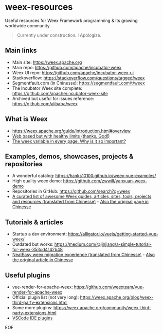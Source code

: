 # weex-resources
Useful resources for Weex Framework programming & its growing worldwide community

> Currently under construction. I Apologize.


## Main links

* Main site: https://weex.apache.org
* Main repo: https://github.com/apache/incubator-weex
* Weex UI repo: https://github.com/apache/incubator-weex-ui
* Stackoverflow: https://stackoverflow.com/questions/tagged/weex
* Segmentfault.com (in Chinesse): https://segmentfault.com/t/weex
* The Incubator Weex site complete: https://github.com/apache/incubator-weex-site
* Archived but useful for issues reference: https://github.com/alibaba/weex

## What is Weex

* https://weex.apache.org/guide/introduction.html#overview
* [Web based but with healthy limits (thanks, God!)](https://weex.apache.org/guide/platform-difference.html#no-dom-in-weex)
* [The weex variable in every page. Why is it so important?](https://weex.apache.org/docs/api/weex-variable.html#properties-and-methods)

## Examples, demos, showcases, projects & repositories

* A wonderful catalog: https://hanks10100.github.io/weex-vue-examples/
* High quality weex demo: https://github.com/zwwill/yanxuan-weex-demo
* Repositories in GitHub: https://github.com/search?q=weex
* [A curated list of awesome Weex guides, articles, sites, tools, projects and resources (translated from Chinesse)](https://translate.googleusercontent.com/translate_c?depth=1&rurl=translate.google.com&sl=zh-CN&sp=nmt4&tl=en&u=https://github.com/joggerplus/awesome-weex&xid=17259,15700022,15700186,15700190,15700256,15700259,15700262,15700265,15700271,15700283&usg=ALkJrhiZ1Ikxe543Ec6fLN0JuRuN43jUoQ) - [Also the original page in Chinesse](https://github.com/joggerplus/awesome-weex)

## Tutorials & articles

* Startup a dev environment: https://alligator.io/vuejs/getting-started-vue-weex/
* Outdated but works: https://medium.com/@jinjiang/a-simple-tutorial-for-weex-353cd4142b48
* [NeatEasy weex migration experience (translated from Chinesse)](https://translate.googleusercontent.com/translate_c?depth=1&rurl=translate.google.com&sl=zh-CN&sp=nmt4&tl=en&u=https://github.com/zwwill/blog/issues/3&xid=17259,15700022,15700186,15700190,15700256,15700259,15700262,15700265,15700271,15700283&usg=ALkJrhgOIm6P6M0V5WyzCk76OrzkyV-KEA) - [Also the original article in Chinesse](https://github.com/zwwill/blog/issues/3)

## Useful plugins

* vue-render-for-apache-weex: https://github.com/weexteam/vue-render-for-apache-weex
* Official plugin list (not very long): https://weex.apache.org/blog/weex-third-party-extensions.html
* Some more plugins: https://weex.apache.org/community/weex-third-party-extensions.html
* [VSCode IDE plugins](https://marketplace.visualstudio.com/search?term=weex&target=VSCode&category=All%20categories&sortBy=Installs)

EOF
